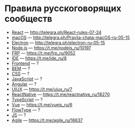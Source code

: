# Правила русскоговорящих сообществ



- [React](https://t.me/react_js) — http://telegra.ph/React-rules-07-24
- [macOS](https://t.me/macOS_ru) — http://telegra.ph/Pravila-chata-macOS-ru-05-15
- [Electron](https://t.me/electron_ru) — http://telegra.ph/electron-ru-05-15
- [Node.js](https://t.me/nodejs_ru) — https://t.me/nodejs_ru/10197
- [FRP](https://t.me/frp_ru) — https://t.me/frp_ru/9052
- [IDE](https://t.me/ide_ru) — https://t.me/ide_ru/8
- [Frontend](https://t.me/frontend_ru) — ?
- [BEM](https://t.me/bem_ru) — ?
- [CSS](https://t.me/css_ru) — ?
- [JavaScript](https://t.me/javascript_ru) — ?
- [Angular](https://t.me/angular_ru) — ?
- [UIUX](https://t.me/uiux_ru) — https://t.me/uiux_ru/7
- [ReactNative](https://t.me/reactnative_ru) — https://t.me/reactnative_ru/18270
- [TypeScript](https://t.me/typescript_ru) — ?
- [Vue](https://t.me/vuejs_ru) — https://t.me/vuejs_ru/6
- [FlowType](https://t.me/flowtype_ru) — ?
- [JS](https://t.me/js_ru) — ?
- [Agile](https://t.me/agile_ru) — https://t.me/agile_ru/16637
